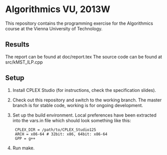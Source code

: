 Algorithmics VU, 2013W
======================

This repository contains the programming exercise for the Algorithmics
course at the Vienna University of Technology.

Results
-------
The report can be found at doc/report.tex
The source code can be found at src/kMST_ILP.cpp

Setup
-----

1. Install CPLEX Studio (for instructions, check the specification slides).
2. Check out this repository and switch to the working branch. The master branch
   is for stable code, working is for ongoing development.
3. Set up the build environment. Local preferences have been extracted into
   the vars.in file which should look something like this:

        CPLEX_DIR = /path/to/CPLEX_Studio125
        ARCH = x86-64 # 32bit: x86, 64bit: x86-64
        GPP = g++

4. Run make.
